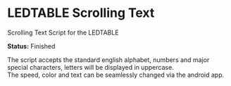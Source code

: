 # LEDTABLE Scrolling Text  

Scrolling Text Script for the LEDTABLE

**Status:** Finished

The script accepts the standard english alphabet, numbers and major special characters, letters will be displayed in uppercase.  
The speed, color and text can be seamlessly changed via the android app.
